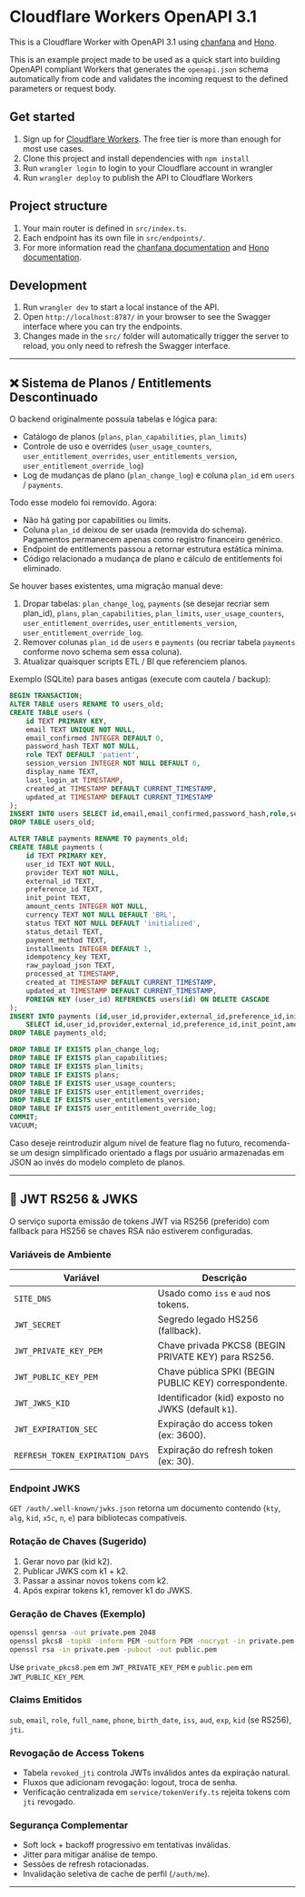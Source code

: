# Cloudflare Workers OpenAPI 3.1

This is a Cloudflare Worker with OpenAPI 3.1 using [chanfana](https://github.com/cloudflare/chanfana) and [Hono](https://github.com/honojs/hono).

This is an example project made to be used as a quick start into building OpenAPI compliant Workers that generates the
`openapi.json` schema automatically from code and validates the incoming request to the defined parameters or request body.

## Get started

1. Sign up for [Cloudflare Workers](https://workers.dev). The free tier is more than enough for most use cases.
2. Clone this project and install dependencies with `npm install`
3. Run `wrangler login` to login to your Cloudflare account in wrangler
4. Run `wrangler deploy` to publish the API to Cloudflare Workers

## Project structure

1. Your main router is defined in `src/index.ts`.
2. Each endpoint has its own file in `src/endpoints/`.
3. For more information read the [chanfana documentation](https://chanfana.pages.dev/) and [Hono documentation](https://hono.dev/docs).

## Development

1. Run `wrangler dev` to start a local instance of the API.
2. Open `http://localhost:8787/` in your browser to see the Swagger interface where you can try the endpoints.
3. Changes made in the `src/` folder will automatically trigger the server to reload, you only need to refresh the Swagger interface.

---

## ❌ Sistema de Planos / Entitlements Descontinuado

O backend originalmente possuía tabelas e lógica para:
- Catálogo de planos (`plans`, `plan_capabilities`, `plan_limits`)
- Controle de uso e overrides (`user_usage_counters`, `user_entitlement_overrides`, `user_entitlements_version`, `user_entitlement_override_log`)
- Log de mudanças de plano (`plan_change_log`) e coluna `plan_id` em `users` / `payments`.

Todo esse modelo foi removido. Agora:
- Não há gating por capabilities ou limits.
- Coluna `plan_id` deixou de ser usada (removida do schema). Pagamentos permanecem apenas como registro financeiro genérico.
- Endpoint de entitlements passou a retornar estrutura estática mínima.
- Código relacionado a mudança de plano e cálculo de entitlements foi eliminado.

Se houver bases existentes, uma migração manual deve:
1. Dropar tabelas: `plan_change_log`, `payments` (se desejar recriar sem plan_id), `plans`, `plan_capabilities`, `plan_limits`, `user_usage_counters`, `user_entitlement_overrides`, `user_entitlements_version`, `user_entitlement_override_log`.
2. Remover colunas `plan_id` de `users` e `payments` (ou recriar tabela `payments` conforme novo schema sem essa coluna).
3. Atualizar quaisquer scripts ETL / BI que referenciem planos.

Exemplo (SQLite) para bases antigas (execute com cautela / backup):
```sql
BEGIN TRANSACTION;
ALTER TABLE users RENAME TO users_old;
CREATE TABLE users (
	id TEXT PRIMARY KEY,
	email TEXT UNIQUE NOT NULL,
	email_confirmed INTEGER DEFAULT 0,
	password_hash TEXT NOT NULL,
	role TEXT DEFAULT 'patient',
	session_version INTEGER NOT NULL DEFAULT 0,
	display_name TEXT,
	last_login_at TIMESTAMP,
	created_at TIMESTAMP DEFAULT CURRENT_TIMESTAMP,
	updated_at TIMESTAMP DEFAULT CURRENT_TIMESTAMP
);
INSERT INTO users SELECT id,email,email_confirmed,password_hash,role,session_version,display_name,last_login_at,created_at,updated_at FROM users_old;
DROP TABLE users_old;

ALTER TABLE payments RENAME TO payments_old;
CREATE TABLE payments (
	id TEXT PRIMARY KEY,
	user_id TEXT NOT NULL,
	provider TEXT NOT NULL,
	external_id TEXT,
	preference_id TEXT,
	init_point TEXT,
	amount_cents INTEGER NOT NULL,
	currency TEXT NOT NULL DEFAULT 'BRL',
	status TEXT NOT NULL DEFAULT 'initialized',
	status_detail TEXT,
	payment_method TEXT,
	installments INTEGER DEFAULT 1,
	idempotency_key TEXT,
	raw_payload_json TEXT,
	processed_at TIMESTAMP,
	created_at TIMESTAMP DEFAULT CURRENT_TIMESTAMP,
	updated_at TIMESTAMP DEFAULT CURRENT_TIMESTAMP,
	FOREIGN KEY (user_id) REFERENCES users(id) ON DELETE CASCADE
);
INSERT INTO payments (id,user_id,provider,external_id,preference_id,init_point,amount_cents,currency,status,status_detail,payment_method,installments,idempotency_key,raw_payload_json,processed_at,created_at,updated_at)
	SELECT id,user_id,provider,external_id,preference_id,init_point,amount_cents,currency,status,status_detail,payment_method,installments,idempotency_key,raw_payload_json,processed_at,created_at,updated_at FROM payments_old;
DROP TABLE payments_old;

DROP TABLE IF EXISTS plan_change_log;
DROP TABLE IF EXISTS plan_capabilities;
DROP TABLE IF EXISTS plan_limits;
DROP TABLE IF EXISTS plans;
DROP TABLE IF EXISTS user_usage_counters;
DROP TABLE IF EXISTS user_entitlement_overrides;
DROP TABLE IF EXISTS user_entitlements_version;
DROP TABLE IF EXISTS user_entitlement_override_log;
COMMIT;
VACUUM;
```

Caso deseje reintroduzir algum nível de feature flag no futuro, recomenda-se um design simplificado orientado a flags por usuário armazenadas em JSON ao invés do modelo completo de planos.

---

## 🔐 JWT RS256 & JWKS

O serviço suporta emissão de tokens JWT via RS256 (preferido) com fallback para HS256 se chaves RSA não estiverem configuradas.

### Variáveis de Ambiente
| Variável | Descrição |
|----------|-----------|
| `SITE_DNS` | Usado como `iss` e `aud` nos tokens. |
| `JWT_SECRET` | Segredo legado HS256 (fallback). |
| `JWT_PRIVATE_KEY_PEM` | Chave privada PKCS8 (BEGIN PRIVATE KEY) para RS256. |
| `JWT_PUBLIC_KEY_PEM` | Chave pública SPKI (BEGIN PUBLIC KEY) correspondente. |
| `JWT_JWKS_KID` | Identificador (kid) exposto no JWKS (default `k1`). |
| `JWT_EXPIRATION_SEC` | Expiração do access token (ex: 3600). |
| `REFRESH_TOKEN_EXPIRATION_DAYS` | Expiração do refresh token (ex: 30). |

### Endpoint JWKS
`GET /auth/.well-known/jwks.json` retorna um documento contendo (`kty`, `alg`, `kid`, `x5c`, `n`, `e`) para bibliotecas compatíveis.

### Rotação de Chaves (Sugerido)
1. Gerar novo par (kid k2).
2. Publicar JWKS com k1 + k2.
3. Passar a assinar novos tokens com k2.
4. Após expirar tokens k1, remover k1 do JWKS.

### Geração de Chaves (Exemplo)
```bash
openssl genrsa -out private.pem 2048
openssl pkcs8 -topk8 -inform PEM -outform PEM -nocrypt -in private.pem -out private_pkcs8.pem
openssl rsa -in private.pem -pubout -out public.pem
```
Use `private_pkcs8.pem` em `JWT_PRIVATE_KEY_PEM` e `public.pem` em `JWT_PUBLIC_KEY_PEM`.

### Claims Emitidos
`sub`, `email`, `role`, `full_name`, `phone`, `birth_date`, `iss`, `aud`, `exp`, `kid` (se RS256), `jti`.

### Revogação de Access Tokens
- Tabela `revoked_jti` controla JWTs inválidos antes da expiração natural.
- Fluxos que adicionam revogação: logout, troca de senha.
- Verificação centralizada em `service/tokenVerify.ts` rejeita tokens com `jti` revogado.

### Segurança Complementar
- Soft lock + backoff progressivo em tentativas inválidas.
- Jitter para mitigar análise de tempo.
- Sessões de refresh rotacionadas.
- Invalidação seletiva de cache de perfil (`/auth/me`).

---
